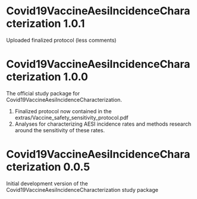 Covid19VaccineAesiIncidenceCharacterization 1.0.1
==================

Uploaded finalized protocol (less comments)

Covid19VaccineAesiIncidenceCharacterization 1.0.0
==================

The official study package for Covid19VaccineAesiIncidenceCharacterization.

1. Finalized protocol now contained in the extras/Vaccine_safety_sensitivity_protocol.pdf
2. Analyses for characterizing AESI incidence rates and methods research around the sensitivity of these rates.


Covid19VaccineAesiIncidenceCharacterization 0.0.5
============

Initial development version of the Covid19VaccineAesiIncidenceCharacterization study package
